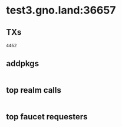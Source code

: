 # test3.gno.land:36657

## TXs
```
4462
```

## addpkgs
```
```

## top realm calls
```
```

## top faucet requesters
```
```

